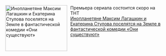 <!--2025-01-01 10:00:10-->
<div class="yb">
  <div class="rss smaller1"><a href="https://www.kino-teatr.ru/kino/news/y2025/1-1/36439/" title="Инопланетяне Максим Лагашкин и Екатерина Стулова поселятся на Земле в фантастической комедии «Они существуют»"><img src="https://www.kino-teatr.ru/news/9/3/36439/poster.jpg" width="196" height="147" align="left" hspace="5" style="margin: 0px 10px 0px 5px" alt="Инопланетяне Максим Лагашкин и Екатерина Стулова поселятся на Земле в фантастической комедии «Они существуют»"/></a>Премьера сериала состоится скоро на ТНТ <br><a class="light" href="https://www.kino-teatr.ru/kino/news/y2025/1-1/36439/">Инопланетяне Максим Лагашкин и Екатерина Стулова поселятся на Земле в фантастической комедии «Они существуют»</a></div>
</div>
